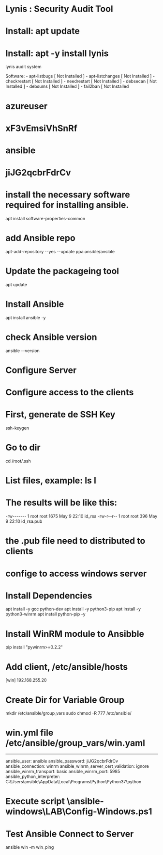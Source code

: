 # Lynis : Security Audit Tool
# Install: apt update
# Install:  apt -y install lynis
lynis audit system

 Software:
    - apt-listbugs                                            [ Not Installed ]
    - apt-listchanges                                         [ Not Installed ]
    - checkrestart                                            [ Not Installed ]
    - needrestart                                             [ Not Installed ]
    - debsecan                                                [ Not Installed ]
    - debsums                                                 [ Not Installed ]
    - fail2ban                                                [ Not Installed
	
	
	
# azureuser
# xF3vEmsiVhSnRf

# ansible
# jiJG2qcbrFdrCv

	
# install the necessary software required for installing ansible.
apt install software-properties-common

# add Ansible repo
apt-add-repository --yes --update ppa:ansible/ansible

#  Update the packageing tool
apt update 

# Install Ansible 
apt install ansible -y 

# check Ansible version
ansible --version

# Configure Server

# Configure access to the clients

# First, generate de SSH Key
ssh-keygen

# Go to dir
cd /root/.ssh

# List files, example: ls l 

# The results will be like this:
-rw------- 1 root root 1675 May  9 22:10 id_rsa
-rw-r--r-- 1 root root  396 May  9 22:10 id_rsa.pub

# the .pub file need to distributed to clients


# confige to access windows server 

# Install Dependencies
apt install -y gcc python-dev
apt install -y python3-pip
apt install -y python3-winrm
apt install python-pip -y

# Install WinRM module to Ansibble
pip install "pywinrm>=0.2.2"

# Add client, /etc/ansible/hosts 
[win]
192.168.255.20


# Create Dir for Variable Group
mkdir /etc/ansible/group_vars
sudo chmod -R 777 /etc/ansible/

# win.yml file /etc/ansible/group_vars/win.yaml

---
ansible_user: ansible
ansible_password: jiJG2qcbrFdrCv
ansible_connection: winrm
ansible_winrm_server_cert_validation: ignore
ansible_winrm_transport: basic
ansible_winrm_port: 5985
ansible_python_interpreter: C:\Users\ansible\AppData\Local\Programs\Python\Python37\python


# Execute script \ansible-windows\LAB\Config-Windows.ps1

# Test Ansible Connect to Server 
ansible win -m win_ping